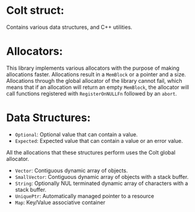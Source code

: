# Colt struct:
Contains various data structures, and C++ utilities.

# Allocators:
This library implements various allocators with the purpose of making allocations faster.
Allocations result in a `MemBlock` or a pointer and a size.
Allocations through the global allocator of the library cannot fail, which means that if an allocation will return an empty `MemBlock`, the allocator will call functions registered with `RegisterOnNULLFn` followed by an `abort`.

# Data Structures:
- `Optional`: Optional value that can contain a value.
- `Expected`: Expected value that can contain a value or an error value.

All the allocations that these structures perform uses the Colt global allocator.
- `Vector`: Contiguous dynamic array of objects.
- `SmallVector`: Contiguous dynamic array of objects with a stack buffer.
- `String`: Optionally NUL terminated dynamic array of characters with a stack buffer.
- `UniquePtr`: Automatically managed pointer to a resource
- `Map`: Key/Value associative container